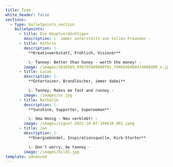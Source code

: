 ```yaml
---
title: Team
white_header: false
sections:
  - type: bulletpoints_section
    bulletpoints:
      - title: Die Hauptverdächtigen
        description: \- immer unterstützt von tollen Freunden -
      - title: Kathrin
        description: |-
          **Kreativwerkstatt, Fröhlich, Visionär**

          \- Tanney: Better than honey - worth the money! -
        image: /images/1016565_936735949689791_7040246460474904409_n.jpg
      - title: Lucas
        description: |-
          **Entertainer, Brandlöscher, immer dabei**

          \- Tanney: Makes me fast and runney -
        image: /images/us.jpg
      - title: Nathalie
        description: |-
          **Sunshine, Supporter, Superwoman**

          \- Oma Honig - Neu verklebt! -
        image: /images/signal-2022-10-07-194610_002.jpeg
      - title: Jan
        description: |-
          **Energiebündel, Inspirationsquelle, Kick-Starter**

          \- Don´t worry, be tanney -
        image: /images/bild1.jpg
template: advanced
---
```

